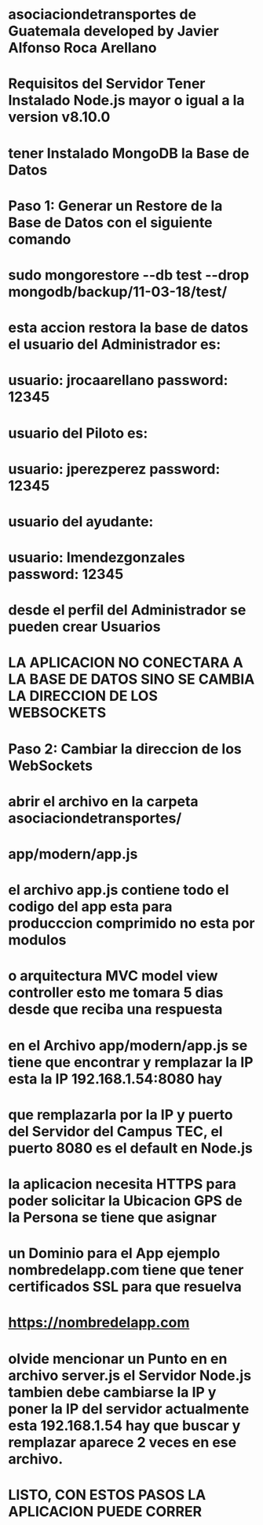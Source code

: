 # asociaciondetransportes de Guatemala developed by Javier Alfonso Roca Arellano

# Requisitos del Servidor Tener Instalado Node.js mayor o igual a la version v8.10.0
# tener Instalado MongoDB la Base de Datos
 
# Paso 1: Generar un Restore de la Base de Datos con el siguiente comando
# sudo mongorestore --db test --drop mongodb/backup/11-03-18/test/
# esta accion restora la base de datos el usuario del Administrador es:
# usuario: jrocaarellano password: 12345
# usuario del Piloto es:
# usuario: jperezperez password: 12345
# usuario del ayudante:
# usuario: lmendezgonzales password: 12345
# desde el perfil del Administrador se pueden crear Usuarios

# LA APLICACION NO CONECTARA A LA BASE DE DATOS SINO SE CAMBIA LA DIRECCION DE LOS WEBSOCKETS
# Paso 2: Cambiar la direccion de los WebSockets 
# abrir el archivo en la carpeta asociaciondetransportes/ 
# app/modern/app.js
# el archivo app.js contiene todo el codigo del app esta para producccion comprimido no esta por modulos
# o arquitectura MVC model view controller esto me tomara 5 dias desde que reciba una respuesta
# en el Archivo app/modern/app.js se tiene que encontrar y remplazar la IP esta la IP 192.168.1.54:8080 hay
# que remplazarla por la IP y puerto del Servidor del Campus TEC, el puerto 8080 es el default en Node.js
# la aplicacion necesita HTTPS para poder solicitar la Ubicacion GPS de la Persona se tiene que asignar
# un Dominio para el App ejemplo nombredelapp.com tiene que tener certificados SSL para que resuelva
# https://nombredelapp.com
# olvide mencionar un Punto en en archivo server.js el Servidor Node.js tambien debe cambiarse la IP y poner la IP del servidor actualmente esta 192.168.1.54 hay que buscar y remplazar aparece 2 veces en ese archivo.
# LISTO, CON ESTOS PASOS LA APLICACION PUEDE CORRER   
